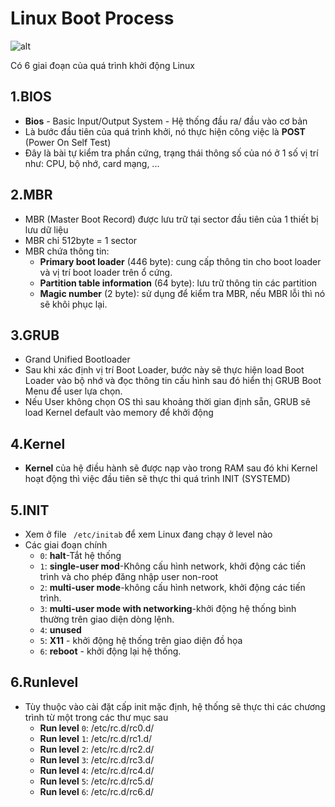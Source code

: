 # Linux Boot Process

![alt](https://4.bp.blogspot.com/-srC-qTNDJd0/WQUXd670NNI/AAAAAAAAJFM/j6jj3_F0X5gtKy71s1QZK1I50MTF6GHhwCLcB/s320/linux-boot-process.png)

Có 6 giai đoạn của quá trình khởi động Linux

## 1.BIOS
* **Bios** - Basic Input/Output System - Hệ thống đầu ra/ đầu vào cơ bản
* Là bước đầu tiên của quá trình khởi, nó thực hiện công việc là **POST** (Power On Self Test)
* Đây là bài tự kiểm tra phần cứng, trạng thái thông số của nó ở 1 số vị trí như: CPU, bộ nhớ, card mạng, ...

## 2.MBR
* MBR (Master Boot Record) được lưu trữ tại sector đầu tiên của 1 thiết bị lưu dữ liệu 
* MBR chỉ 512byte = 1 sector 
* MBR chứa thông tin:
  * **Primary boot loader** (446 byte): cung cấp thông tin cho boot loader và vị trí boot loader trên ổ cứng.
  * **Partition table information** (64 byte): lưu trữ thông tin các partition
  * **Magic number** (2 byte): sử dụng để kiểm tra MBR, nếu MBR lỗi thì nó sẽ khôi phục lại.
 
## 3.GRUB
* Grand Unified Bootloader
* Sau khi xác định vị trí Boot Loader, bước này sẽ thực hiện load Boot Loader vào bộ nhớ và đọc thông tin cấu hình sau đó hiển thị GRUB Boot Menu để user lựa chọn.
* Nếu User không chọn OS thì sau khoảng thời gian định sẵn, GRUB sẽ load Kernel default vào memory để khởi động

## 4.Kernel
* **Kernel** của hệ điều hành sẽ được nạp vào trong RAM sau đó khi Kernel hoạt động thì việc đầu tiên sẽ thực thi quá trình INIT (SYSTEMD)

## 5.INIT
* Xem ở file ` /etc/initab` để xem Linux đang chạy ở level nào
* Các giai đoạn chính
  *  `0`: **halt**-Tắt hệ thống
  *  `1`: **single-user mod**-Không cấu hình network, khởi động các tiến trình và cho phép đăng nhập user non-root
  *  `2`: **multi-user mode**-không cấu hình network, khởi động các tiến trình.
  *  `3`: **multi-user mode with networking**-khởi động hệ thống bình thường trên giao diện dòng lệnh.
  *  `4`: **unused**
  *  `5`: **X11** - khởi động hệ thống trên giao diện đồ họa
  *  `6`: **reboot** - khởi động lại hệ thống.
 
## 6.Runlevel  
* Tùy thuộc vào cài đặt cấp init mặc định, hệ thống sẽ thực thi các chương trình từ một trong các thư mục sau
  * **Run level** `0`: /etc/rc.d/rc0.d/
  * **Run level** `1`: /etc/rc.d/rc1.d/
  * **Run level** `2`: /etc/rc.d/rc2.d/
  * **Run level** `3`: /etc/rc.d/rc3.d/
  * **Run level** `4`: /etc/rc.d/rc4.d/
  * **Run level** `5`: /etc/rc.d/rc5.d/
  * **Run level** `6`: /etc/rc.d/rc6.d/
